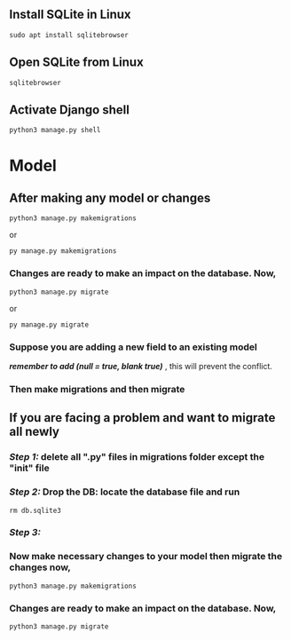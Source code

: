 ## Install SQLite in Linux

```
sudo apt install sqlitebrowser
```

## Open SQLite from Linux

```
sqlitebrowser
```
## Activate Django shell
```
python3 manage.py shell
```
<!-- class 7 -->

# Model
## After making any model or changes
```
python3 manage.py makemigrations
```
or
```
py manage.py makemigrations
```
### Changes are ready to make an impact on the database. Now,
```
python3 manage.py migrate
```
or
```
py manage.py migrate
```

### Suppose you are adding a new field to an existing model
***remember to add (null = true, blank true)***  , this will prevent the conflict.
### Then make migrations and then migrate

## If you are facing a problem and want to migrate all newly
### ***Step 1:*** delete all ".py" files in migrations folder except the "__init__" file
### ***Step 2:*** Drop the DB: locate the database file and run
```
rm db.sqlite3
```
### ***Step 3:***
### Now make necessary changes to your model then migrate the changes now,
```
python3 manage.py makemigrations
```
### Changes are ready to make an impact on the database. Now,
```
python3 manage.py migrate
```
 
